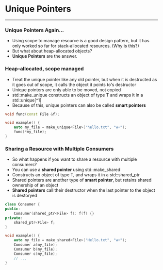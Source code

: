# Unique Pointers

---

### Unique Pointers Again...

* Using scope to manage resource is a good design pattern, but it has only worked so far for stack-allocated resources. \(Why is this?\)
* But what about heap-allocated objects?
* **Unique Pointers** are the answer. 

### Heap-allocated, scope managed

* Treat the unique pointer like any old pointer, but when it is destructed as it goes out of scope, it calls the object it points to's destructor
* Unique pointers are only able to be moved, not copied
* std::make\_unique constructs an object of type T and wraps it in a std::unique[^1]
* Because of this, unique pointers can also be called **smart pointers**

```cpp
void func(const File &f);

void example() {
    auto my_file = make_unique<File>("hello.txt", "w+");
    func(*my_file);
}
```

### Sharing a Resource with Multiple Consumers

* So what happens if you want to share a resource with multiple consumers?
* You can use a **shared pointer** using std::make\_shared
* Constructs an object of type T, and wraps it in a std::shared\_ptr
* Shared pointers are another type of **smart pointer**, but retains shared ownership of an object
* **Shared pointers** call their destructor when the last pointer to the object is destoryed

```cpp
class Consumer {
public:
    Consumer(shared_ptr<File> f): f(f) {}
private:
    shared_ptr<File> f;
}

void example() {
    auto my_file = make_shared<File>("Hello.txt", "w+");
    Consumer a(my_file);
    Consumer b(my_file);
    Consumer c(my_file);
    // ...
}
```



